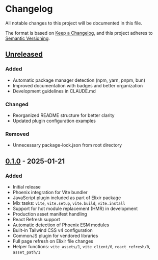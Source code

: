 # Changelog

All notable changes to this project will be documented in this file.

The format is based on [Keep a Changelog](https://keepachangelog.com/en/1.0.0/),
and this project adheres to [Semantic Versioning](https://semver.org/spec/v2.0.0.html).

## [Unreleased]

### Added
- Automatic package manager detection (npm, yarn, pnpm, bun)
- Improved documentation with badges and better organization
- Development guidelines in CLAUDE.md

### Changed
- Reorganized README structure for better clarity
- Updated plugin configuration examples

### Removed
- Unnecessary package-lock.json from root directory

## [0.1.0] - 2025-01-21

### Added
- Initial release
- Phoenix integration for Vite bundler
- JavaScript plugin included as part of Elixir package
- Mix tasks: `vite`, `vite.setup`, `vite.build`, `vite.install`
- Support for hot module replacement (HMR) in development
- Production asset manifest handling
- React Refresh support
- Automatic detection of Phoenix ESM modules
- Built-in Tailwind CSS v4 configuration
- CommonJS plugin for vendored libraries
- Full page refresh on Elixir file changes
- Helper functions: `vite_assets/1`, `vite_client/0`, `react_refresh/0`, `asset_path/1`

[Unreleased]: https://github.com/phoenixframework/phoenix_vite/compare/v0.1.0...HEAD
[0.1.0]: https://github.com/phoenixframework/phoenix_vite/releases/tag/v0.1.0